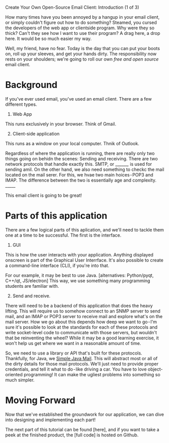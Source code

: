 Create Your Own Open-Source Email Client: Introduction (1 of 3)

How many times have you been annoyed by a hangup in your email client, or simply couldn't figure out how to do something? Steamed, you cursed the developers of the web app or clientside program. Why were they so thick? Can't they see how I want to use their program? A drag here, a drop here. It would be so much easier my way.

Well, my friend, have no fear. Today is the day that you can put your boots on, roll up your sleeves, and get your hands dirty. The responsibility now rests on your shoulders; we're going to roll our own *free and open source* email client.

# Background

If you've ever used email, you've used an email client. There are a few different types.

1. Web App

This runs exclusively in your browser. Think of Gmail.

2. Client-side application

This runs as a window on your local computer. Thnik of Outlook.

Regardless of where the application is running, there are really only two things going on behidn the scenes: Sending and receiving. There are two network protocols that handle exactly this. SMTP, or ______, is used for sending amil. On the other hand, we also need something to checkc the mail located on the mail serer. For this, we hvae two main hoices - POP3 and IMAP. The difference between the two is essentially age and complexity. _____

This email client is going to be great!

# Parts of this application

There are a few logical parts of this aplication, and we'll need to tackle them one at a time to be successful. The first is the interface.

1. GUI

This is how the user interacts with your application. Anything displayed onscreen is part of the Graphical User Interrface. It's also possible to create a command-line interface (CLI), if you're into that.

For our example, it may be best to use Java. [alternatives: Python/pyqt, C++/qt, JS/electron] This way, we use something many programming students are familiar with.

2. Send and receive.

There will need to be a backend of this application that does the heavy lifting. This will require us to somehow connect to an SNMP server to send mail, and an IMAP or POP3 server to receive mail and explore what's on the mail server. How we go about this depends how deep we want to go - I'm sure it's possible to look at the standards for each of these protocols and write socket-level code to communicate with those servers, but wouldn't that be reinventing the wheel? While it may be a good learning exercise, it won't help us get where we want in a reasonable amount of time.

So, we need to use a library or API that's built for these protocols. Thankfully, for Java, we [Simple Java Mail](https://www.simplejavamail.org/). This will abstract most or all of the dirty details for those mail protocols. We'll just need to provide proper credentials, and tell it what to do - like driving a car. You have to love object-oriented programming! It can make the ugliest problems into something so much simpler.

# Moving Forward

Now that we've established the groundwork for our application, we can dive into designing and implementing each part!

The next part of this tutorial can be found [here], and if you want to take a peek at the finished product, the [full code] is hosted on Github.

